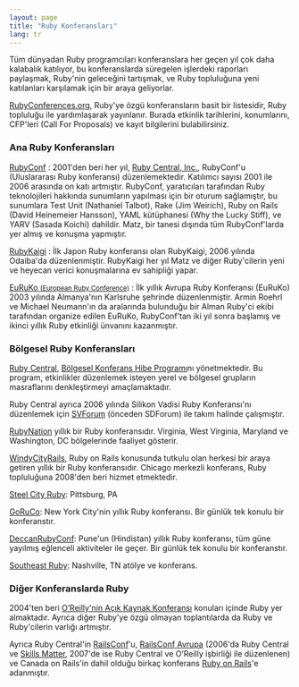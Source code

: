 ```yaml
---
layout: page
title: "Ruby Konferansları"
lang: tr
---
```


Tüm dünyadan Ruby programcıları konferanslara her geçen yıl çok daha kalabalık katılıyor, bu konferanslarda süregelen işlerdeki raporları paylaşmak, Ruby'nin geleceğini tartışmak, ve Ruby topluluğuna yeni katılanları karşılamak için bir araya geliyorlar.

[RubyConferences.org][rc], Ruby'ye özgü konferansların basit bir listesidir, Ruby topluluğu ile yardımlaşarak yayınlanır.
Burada etkinlik tarihlerini, konumlarını, CFP'leri (Call For Proposals) ve kayıt bilgilerini bulabilirsiniz.


### Ana Ruby Konferansları

[RubyConf][1]
: 2001'den beri her yıl, [Ruby Central, Inc.][2], RubyConf'u (Uluslararası Ruby konferansı) düzenlemektedir.
  Katılımcı sayısı 2001 ile 2006 arasında on katı artmıştır.
  RubyConf, yaratıcıları tarafından Ruby teknolojileri hakkında sunumların yapılması için bir oturum sağlamıştır, bu sunumlara Test Unit (Nathaniel Talbot), Rake (Jim Weirich), Ruby on Rails (David Heinemeier Hansson), YAML kütüphanesi (Why the Lucky Stiff), ve YARV (Sasada Koichi) dahildir.
  Matz, bir tanesi dışında tüm RubyConf'larda yer almış ve konuşma yapmıştır.

[RubyKaigi][3]
: İlk Japon Ruby konferansı olan RubyKaigi, 2006 yılında Odaiba'da düzenlenmiştir.
  RubyKaigi her yıl Matz ve diğer Ruby'cilerin yeni ve heyecan verici konuşmalarına ev sahipliği yapar.

[EuRuKo <small>(European Ruby Conference)</small>][4]
: İlk yıllık Avrupa Ruby Konferansı (EuRuKo) 2003 yılında Almanya'nın Karlsruhe şehrinde düzenlenmiştir.
  Armin Roehrl ve Michael Neumann'ın da aralarında bulunduğu bir Alman Ruby'ci ekibi tarafından organize edilen EuRuKo, RubyConf'tan iki yıl sonra başlamış ve ikinci yıllık Ruby etkinliği ünvanını kazanmıştır.

### Bölgesel Ruby Konferansları

[Ruby Central][2], [Bölgesel Konferans Hibe Programı][6]nı yönetmektedir.
Bu program, etkinlikler düzenlemek isteyen yerel ve bölgesel grupların masraflarını denkleştirmeyi amaçlamaktadır.

Ruby Central ayrıca 2006 yılında Silikon Vadisi Ruby Konferansı'nı düzenlemek için [SVForum][7] (önceden SDForum) ile takım halinde çalışmıştır.

[RubyNation][8] yıllık bir Ruby konferansıdır.
Virginia, West Virginia, Maryland ve Washington, DC bölgelerinde faaliyet gösterir.

[WindyCityRails][9], Ruby on Rails konusunda tutkulu olan herkesi bir araya getiren yıllık bir Ruby konferansıdır.
Chicago merkezli konferans, Ruby topluluğuna 2008'den beri hizmet etmektedir.

[Steel City Ruby][16]: Pittsburg, PA

[GoRuCo][19]: New York City'nin yıllık Ruby konferansı.
Bir günlük tek konulu bir konferanstır.

[DeccanRubyConf][20]: Pune'un (Hindistan) yıllık Ruby konferansı, tüm güne yayılmış eğlenceli aktiviteler ile geçer.
Bir günlük tek konulu bir konferanstır.

[Southeast Ruby][21]: Nashville, TN atölye ve konferans.

### Diğer Konferanslarda Ruby

2004'ten beri [O’Reilly'nin Açık Kaynak Konferansı][10] konuları içinde Ruby yer almaktadır.
Ayrıca diğer Ruby'ye özgü olmayan toplantılarda da Ruby ve Ruby'cilerin varlığı artmıştır.

Ayrıca Ruby Central'in [RailsConf][12]'u, [RailsConf Avrupa][13] (2006'da Ruby Central ve [Skills Matter][14], 2007'de ise Ruby Central ve O’Reilly işbirliği ile düzenlenen) ve Canada on Rails'in dahil olduğu birkaç konferans [Ruby on Rails][11]'e adanmıştır.



[rc]: http://rubyconferences.org/
[1]: http://rubyconf.org/
[2]: http://rubycentral.org
[3]: http://rubykaigi.org/
[4]: http://euruko.org
[6]: http://rubycentral.org/community/grant
[7]: http://www.svforum.org
[8]: http://rubynation.org/
[9]: http://windycityrails.org
[10]: http://conferences.oreillynet.com/os2006/
[11]: http://www.rubyonrails.org
[12]: http://www.railsconf.org
[13]: http://europe.railsconf.org
[14]: http://www.skillsmatter.com
[16]: http://steelcityruby.org/
[19]: http://goruco.com/
[20]: http://www.deccanrubyconf.org/
[21]: https://southeastruby.com/
